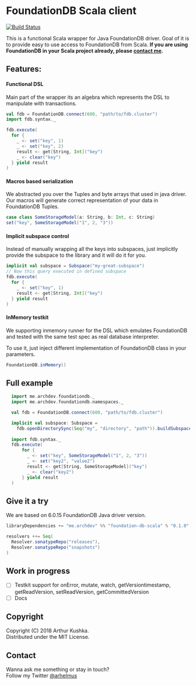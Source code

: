 FoundationDB Scala client
=========================
[![Build Status](https://travis-ci.com/ArchDev/foundationdb-scala-client.svg?branch=master)](https://travis-ci.com/ArchDev/foundationdb-scala-client)

This is a functional Scala wrapper for Java FoundationDB driver.
Goal of it is to provide easy to use access to FoundationDB from Scala.
**If you are using FoundationDB in your Scala project already, please [contact me](https://archdev.me).**   

## Features:

#### Functional DSL
Main part of the wrapper its an algebra which represents the DSL to manipulate with transactions. 
```scala
val fdb = FoundationDB.connect(600, "path/to/fdb.cluster")
import fdb.syntax._

fdb.execute(
  for {
    _ <- set("key", 1)
    _ <- set("key", 2)
    result <- get[String, Int]("key")
    _ <- clear("key")
  } yield result
)
```   

#### Macros based serialization
We abstracted you over the Tuples and byte arrays that used in java driver.
Our macros will generate correct representation of your data in FoundationDB Tuples.
```scala 
case class SomeStorageModel(a: String, b: Int, c: String)
set("key", SomeStorageModel("1", 2, "3"))
```

#### Implicit subspace control
Instead of manually wrapping all the keys into subspaces, just implicitly provide the subspace to the library and it will do it for you.
```scala
implicit val subspace = Subspace("my-great-subspace")
// Now this query executed in defined subspace
fdb.execute(
  for {
    _ <- set("key", 1)
    result <- get[String, Int]("key")
  } yield result
)
```

#### InMemory testkit
We supporting inmemory runner for the DSL which emulates FoundationDB and tested with the same test spec as real database interpreter.

To use it, just inject different implementation of FoundationDB class in your parameters. 
```scala
FoundationDB.inMemory()
```

## Full example
```scala
  import me.archdev.foundationdb._
  import me.archdev.foundationdb.namespaces._

  val fdb = FoundationDB.connect(600, "path/to/fdb.cluster")

  implicit val subspace: Subspace =
    fdb.openDirectorySync(Seq("my", "directory", "path")).buildSubspace("test_subspace")
    
  import fdb.syntax._
  fdb.execute(
      for {
        _ <- set("key", SomeStorageModel("1", 2, "3"))
        _ <- set("key2", "value2")
        result <- get[String, SomeStorageModel]("key")
        _ <- clear("key2")
      } yield result
  )
```

## Give it a try
We are based on 6.0.15 FoundationDB Java driver version.

```scala
libraryDependencies += "me.archdev" %% "foundation-db-scala" % "0.1.0"

resolvers ++= Seq(
  Resolver.sonatypeRepo("releases"),
  Resolver.sonatypeRepo("snapshots")
)
```

## Work in progress
- [ ] Testkit support for onError, mutate, watch, getVersiontimestamp, getReadVersion, setReadVersion, getCommittedVersion
- [ ] Docs 

## Copyright
Copyright (C) 2018 Arthur Kushka.  
Distributed under the MIT License.

## Contact
Wanna ask me something or stay in touch?   
Follow my Twitter [@arhelmus](https://twitter.com/Arhelmus)
